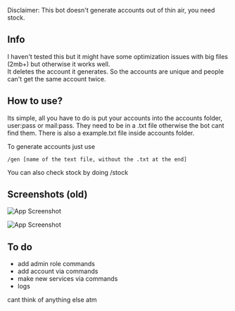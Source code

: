 Disclaimer: This bot doesn't generate accounts out of thin air, you need stock.
## Info
I haven't tested this but it might have some optimization issues with big files (2mb+) but otherwise it works well.     
It deletes the account it generates. So the accounts are unique and people can't get the same account twice.

## How to use?
Its simple, all you have to do is put your accounts into the accounts folder, user:pass or mail:pass. They need to be in a .txt file otherwise the bot cant find them. There is also a example.txt file inside accounts folder.

To generate accounts just use 

    /gen [name of the text file, without the .txt at the end]

You can also check stock by doing /stock

## Screenshots (old)

![App Screenshot](https://github.com/Atluzka/account-gen-bot/blob/main/generated_picture.png?raw=true)

![App Screenshot](https://github.com/Atluzka/account-gen-bot/blob/main/stock_picture.png?raw=true)

## To do
* add admin role commands
* add account via commands
* make new services via commands
* logs  

cant think of anything else atm
